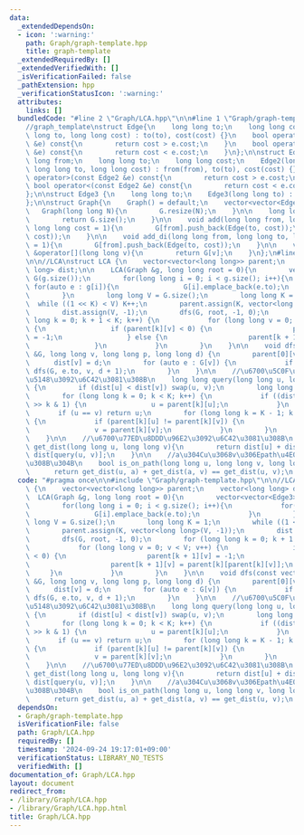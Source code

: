 ```yaml
---
data:
  _extendedDependsOn:
  - icon: ':warning:'
    path: Graph/graph-template.hpp
    title: graph-template
  _extendedRequiredBy: []
  _extendedVerifiedWith: []
  _isVerificationFailed: false
  _pathExtension: hpp
  _verificationStatusIcon: ':warning:'
  attributes:
    links: []
  bundledCode: "#line 2 \"Graph/LCA.hpp\"\n\n#line 1 \"Graph/graph-template.hpp\"\n\
    //graph_template\nstruct Edge{\n    long long to;\n    long long cost;\n    Edge(long\
    \ long to, long long cost) : to(to), cost(cost) {}\n    bool operator>(const Edge\
    \ &e) const{\n        return cost > e.cost;\n    }\n    bool operator<(const Edge\
    \ &e) const{\n        return cost < e.cost;\n    }\n};\n\nstruct Edge2{\n    long\
    \ long from;\n    long long to;\n    long long cost;\n    Edge2(long long from,\
    \ long long to, long long cost) : from(from), to(to), cost(cost) {}\n    bool\
    \ operator>(const Edge2 &e) const{\n        return cost > e.cost;\n    }\n   \
    \ bool operator<(const Edge2 &e) const{\n        return cost < e.cost;\n    }\n\
    };\n\nstruct Edge3 {\n    long long to;\n    Edge3(long long to) : to(to) {}\n\
    };\n\nstruct Graph{\n    Graph() = default;\n    vector<vector<Edge>> G;\n\n \
    \   Graph(long long N){\n        G.resize(N);\n    }\n\n    long long size(){\n\
    \        return G.size();\n    }\n\n    void add(long long from, long long to,\
    \ long long cost = 1){\n        G[from].push_back(Edge(to, cost));\n        G[to].push_back(Edge(from,\
    \ cost));\n    }\n\n    void add_di(long long from, long long to, long long cost\
    \ = 1){\n        G[from].push_back(Edge(to, cost));\n    }\n\n    vector<Edge>\
    \ &operator[](long long v){\n        return G[v];\n    }\n};\n#line 4 \"Graph/LCA.hpp\"\
    \n\n//LCA\nstruct LCA {\n    vector<vector<long long>> parent;\n    vector<long\
    \ long> dist;\n\n    LCA(Graph &g, long long root = 0){\n        vector<vector<Edge3>>\
    \ G(g.size());\n        for(long long i = 0; i < g.size(); i++){\n           \
    \ for(auto e : g[i]){\n                G[i].emplace_back(e.to);\n            }\n\
    \        }\n        long long V = G.size();\n        long long K = 1;\n      \
    \  while ((1 << K) < V) K++;\n        parent.assign(K, vector<long long>(V, -1));\n\
    \        dist.assign(V, -1);\n        dfs(G, root, -1, 0);\n        for (long\
    \ long k = 0; k + 1 < K; k++) {\n            for (long long v = 0; v < V; v++)\
    \ {\n                if (parent[k][v] < 0) {\n                    parent[k + 1][v]\
    \ = -1;\n                } else {\n                    parent[k + 1][v] = parent[k][parent[k][v]];\n\
    \                }\n            }\n        }\n    }\n\n    void dfs(const vector<vector<Edge3>>\
    \ &G, long long v, long long p, long long d) {\n        parent[0][v] = p;\n  \
    \      dist[v] = d;\n        for (auto e : G[v]) {\n            if (e.to != p)\
    \ dfs(G, e.to, v, d + 1);\n        }\n    }\n\n    //\u6700\u5C0F\u5171\u901A\u7956\
    \u5148\u3092\u6C42\u3081\u308B\n    long long query(long long u, long long v)\
    \ {\n        if (dist[u] < dist[v]) swap(u, v);\n        long long K = parent.size();\n\
    \        for (long long k = 0; k < K; k++) {\n            if ((dist[u] - dist[v])\
    \ >> k & 1) {\n                u = parent[k][u];\n            }\n        }\n \
    \       if (u == v) return u;\n        for (long long k = K - 1; k >= 0; k--)\
    \ {\n            if (parent[k][u] != parent[k][v]) {\n                u = parent[k][u];\n\
    \                v = parent[k][v];\n            }\n        }\n        return parent[0][u];\n\
    \    }\n\n    //\u6700\u77ED\u8DDD\u96E2\u3092\u6C42\u3081\u308B\n    long long\
    \ get_dist(long long u, long long v){\n        return dist[u] + dist[v] - 2 *\
    \ dist[query(u, v)];\n    }\n\n    //a\u304Cu\u3068v\u306Epath\u4E0A\u306B\u3042\
    \u308B\u304B\n    bool is_on_path(long long u, long long v, long long a){\n  \
    \      return get_dist(u, a) + get_dist(a, v) == get_dist(u, v);\n    }\n};\n"
  code: "#pragma once\n\n#include \"Graph/graph-template.hpp\"\n\n//LCA\nstruct LCA\
    \ {\n    vector<vector<long long>> parent;\n    vector<long long> dist;\n\n  \
    \  LCA(Graph &g, long long root = 0){\n        vector<vector<Edge3>> G(g.size());\n\
    \        for(long long i = 0; i < g.size(); i++){\n            for(auto e : g[i]){\n\
    \                G[i].emplace_back(e.to);\n            }\n        }\n        long\
    \ long V = G.size();\n        long long K = 1;\n        while ((1 << K) < V) K++;\n\
    \        parent.assign(K, vector<long long>(V, -1));\n        dist.assign(V, -1);\n\
    \        dfs(G, root, -1, 0);\n        for (long long k = 0; k + 1 < K; k++) {\n\
    \            for (long long v = 0; v < V; v++) {\n                if (parent[k][v]\
    \ < 0) {\n                    parent[k + 1][v] = -1;\n                } else {\n\
    \                    parent[k + 1][v] = parent[k][parent[k][v]];\n           \
    \     }\n            }\n        }\n    }\n\n    void dfs(const vector<vector<Edge3>>\
    \ &G, long long v, long long p, long long d) {\n        parent[0][v] = p;\n  \
    \      dist[v] = d;\n        for (auto e : G[v]) {\n            if (e.to != p)\
    \ dfs(G, e.to, v, d + 1);\n        }\n    }\n\n    //\u6700\u5C0F\u5171\u901A\u7956\
    \u5148\u3092\u6C42\u3081\u308B\n    long long query(long long u, long long v)\
    \ {\n        if (dist[u] < dist[v]) swap(u, v);\n        long long K = parent.size();\n\
    \        for (long long k = 0; k < K; k++) {\n            if ((dist[u] - dist[v])\
    \ >> k & 1) {\n                u = parent[k][u];\n            }\n        }\n \
    \       if (u == v) return u;\n        for (long long k = K - 1; k >= 0; k--)\
    \ {\n            if (parent[k][u] != parent[k][v]) {\n                u = parent[k][u];\n\
    \                v = parent[k][v];\n            }\n        }\n        return parent[0][u];\n\
    \    }\n\n    //\u6700\u77ED\u8DDD\u96E2\u3092\u6C42\u3081\u308B\n    long long\
    \ get_dist(long long u, long long v){\n        return dist[u] + dist[v] - 2 *\
    \ dist[query(u, v)];\n    }\n\n    //a\u304Cu\u3068v\u306Epath\u4E0A\u306B\u3042\
    \u308B\u304B\n    bool is_on_path(long long u, long long v, long long a){\n  \
    \      return get_dist(u, a) + get_dist(a, v) == get_dist(u, v);\n    }\n};\n"
  dependsOn:
  - Graph/graph-template.hpp
  isVerificationFile: false
  path: Graph/LCA.hpp
  requiredBy: []
  timestamp: '2024-09-24 19:17:01+09:00'
  verificationStatus: LIBRARY_NO_TESTS
  verifiedWith: []
documentation_of: Graph/LCA.hpp
layout: document
redirect_from:
- /library/Graph/LCA.hpp
- /library/Graph/LCA.hpp.html
title: Graph/LCA.hpp
---
```

